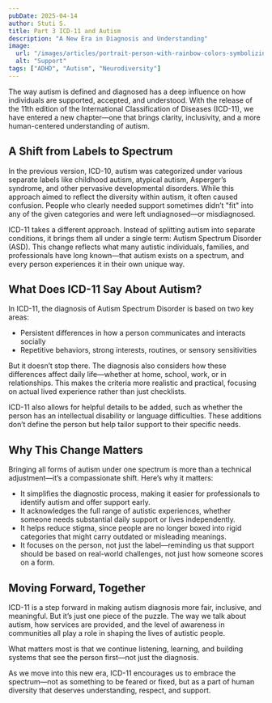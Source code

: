 ```yaml
---
pubDate: 2025-04-14
author: Stuti S.
title: Part 3 ICD-11 and Autism
description: "A New Era in Diagnosis and Understanding" 
image:
  url: "/images/articles/portrait-person-with-rainbow-colors-symbolizing-thoughts-adhd-brain_23-2151475594.jpg"
  alt: "Support"
tags: ["ADHD", "Autism", "Neurodiversity"]
---
```



The way autism is defined and diagnosed has a deep influence on how individuals are supported, accepted, and understood. With the release of the 11th edition of the International Classification of Diseases (ICD-11), we have entered a new chapter—one that brings clarity, inclusivity, and a more human-centered understanding of autism.

## A Shift from Labels to Spectrum

In the previous version, ICD-10, autism was categorized under various separate labels like childhood autism, atypical autism, Asperger’s syndrome, and other pervasive developmental disorders. While this approach aimed to reflect the diversity within autism, it often caused confusion. People who clearly needed support sometimes didn’t "fit" into any of the given categories and were left undiagnosed—or misdiagnosed.

ICD-11 takes a different approach. Instead of splitting autism into separate conditions, it brings them all under a single term: Autism Spectrum Disorder (ASD). This change reflects what many autistic individuals, families, and professionals have long known—that autism exists on a spectrum, and every person experiences it in their own unique way.

## What Does ICD-11 Say About Autism?

In ICD-11, the diagnosis of Autism Spectrum Disorder is based on two key areas:

- Persistent differences in how a person communicates and interacts socially
- Repetitive behaviors, strong interests, routines, or sensory sensitivities

But it doesn’t stop there. The diagnosis also considers how these differences affect daily life—whether at home, school, work, or in relationships. This makes the criteria more realistic and practical, focusing on actual lived experience rather than just checklists.

ICD-11 also allows for helpful details to be added, such as whether the person has an intellectual disability or language difficulties. These additions don’t define the person but help tailor support to their specific needs.

## Why This Change Matters

Bringing all forms of autism under one spectrum is more than a technical adjustment—it’s a compassionate shift. Here’s why it matters:

- It simplifies the diagnostic process, making it easier for professionals to identify autism and offer support early.
- It acknowledges the full range of autistic experiences, whether someone needs substantial daily support or lives independently.
- It helps reduce stigma, since people are no longer boxed into rigid categories that might carry outdated or misleading meanings.
- It focuses on the person, not just the label—reminding us that support should be based on real-world challenges, not just how someone scores on a form.

## Moving Forward, Together

ICD-11 is a step forward in making autism diagnosis more fair, inclusive, and meaningful. But it’s just one piece of the puzzle. The way we talk about autism, how services are provided, and the level of awareness in communities all play a role in shaping the lives of autistic people.

What matters most is that we continue listening, learning, and building systems that see the person first—not just the diagnosis.

As we move into this new era, ICD-11 encourages us to embrace the spectrum—not as something to be feared or fixed, but as a part of human diversity that deserves understanding, respect, and support.
